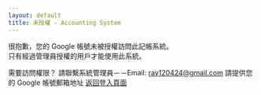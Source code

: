 ```yaml
---
layout: default
title: 未授權 - Accounting System
---
```

很抱歉，您的 Google 帳號未被授權訪問此記帳系統。<br>
只有經過管理員授權的用戶才能使用此系統。

需要訪問權限？
請聯繫系統管理員－－Email: ray120424@gmail.com
請提供您的 Google 帳號郵箱地址
<a href="/accounting/login.html" class="back-button">返回登入頁面</a>

<script>
  // Clear any existing session
  localStorage.removeItem('auth_session');
  
  // Disable Google auto-select
  if (typeof google !== 'undefined' && google.accounts && google.accounts.id) {
    google.accounts.id.disableAutoSelect();
  }
</script>